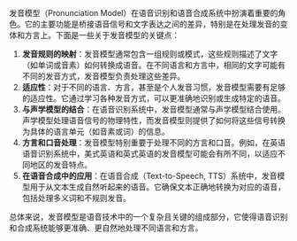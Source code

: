 发音模型（Pronunciation Model）在语音识别和语音合成系统中扮演着重要的角色。它的主要功能是桥接语音信号和文字表达之间的差异，特别是在处理发音的变体和方言上。下面是一些关于发音模型的关键点：

1. **发音规则的映射**：发音模型通常包含一组规则或模式，这些规则描述了文字（如单词或音素）如何转换成语音。在不同语言和方言中，相同的文字可能有不同的发音方式，发音模型负责处理这些差异。
2. **适应性**：对于不同的语言、方言，甚至是个人发音习惯，发音模型需要有足够的适应性。它通过学习各种发音方式，可以更准确地识别或生成特定的语音。
3. **与声学模型的结合**：在语音识别系统中，发音模型通常与声学模型结合使用。声学模型处理语音信号的物理特性，而发音模型则提供了如何将这些信号转换为具体的语言单元（如音素或词）的信息。
4. **方言和口音处理**：发音模型特别重要于处理不同的方言和口音。例如，在英语语音识别系统中，美式英语和英式英语的发音模型可能会有所不同，以适应不同地区的发音特点。
5. **在语音合成中的应用**：在语音合成（Text-to-Speech, TTS）系统中，发音模型用于从文本生成自然听起来的语音。它确保文本正确地转换为对应的语音，包括处理多义词和不规则发音。

总体来说，发音模型是语音技术中的一个复杂且关键的组成部分，它使得语音识别和合成系统能够更准确、更自然地处理不同语言和方言。
